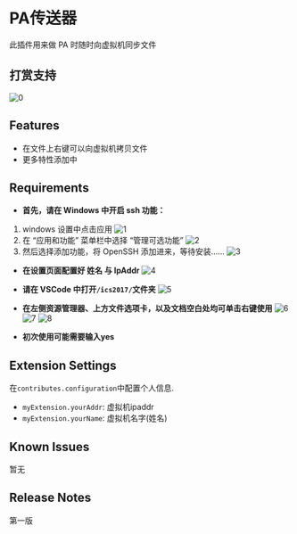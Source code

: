 # PA传送器

此插件用来做 PA 时随时向虚拟机同步文件

## 打赏支持
![0](https://raw.githubusercontent.com/FutureYu/PA_W2D/master/img/0.png)

## Features

* 在文件上右键可以向虚拟机拷贝文件
* 更多特性添加中

## Requirements

* **首先，请在 Windows 中开启 ssh 功能：**
1. windows 设置中点击应用
![1](https://raw.githubusercontent.com/FutureYu/PA_W2D/master/img/1.jpg)
2. 在 “应用和功能” 菜单栏中选择 “管理可选功能”
![2](https://raw.githubusercontent.com/FutureYu/PA_W2D/master/img/2.jpg)
3. 然后选择添加功能，将 OpenSSH 添加进来，等待安装......
![3](https://raw.githubusercontent.com/FutureYu/PA_W2D/master/img/3.jpg)


* **在设置页面配置好 姓名 与 IpAddr**
![4](https://raw.githubusercontent.com/FutureYu/PA_W2D/master/img/4.jpg)

* **请在 VSCode 中打开`/ics2017/`文件夹**
![5](https://raw.githubusercontent.com/FutureYu/PA_W2D/master/img/5.jpg)

* **在左侧资源管理器、上方文件选项卡，以及文档空白处均可单击右键使用**
![6](https://raw.githubusercontent.com/FutureYu/PA_W2D/master/img/6.jpg)
![7](https://raw.githubusercontent.com/FutureYu/PA_W2D/master/img/7.jpg)
![8](https://raw.githubusercontent.com/FutureYu/PA_W2D/master/img/8.jpg)

* **初次使用可能需要输入yes**

## Extension Settings

在`contributes.configuration`中配置个人信息.

* `myExtension.yourAddr`: 虚拟机ipaddr
* `myExtension.yourName`: 虚拟机名字(姓名)

## Known Issues

暂无

## Release Notes

第一版
